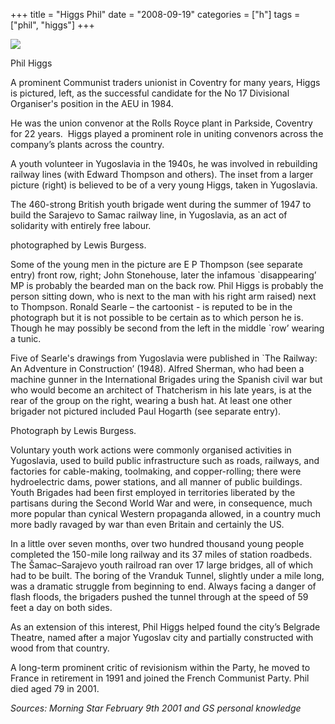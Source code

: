 +++
title = "Higgs Phil"
date = "2008-09-19"
categories = ["h"]
tags = ["phil", "higgs"]
+++

![](https://grahamstevenson.me.uk/wp-content/uploads/2019/05/HIGGS-PHIL-division-17-auew-c-1984.jpg)

Phil Higgs

A prominent Communist traders unionist in Coventry for many years, Higgs is pictured, left, as the successful candidate for the No 17 Divisional Organiser's position in the AEU in 1984.

He was the union convenor at the Rolls Royce plant in Parkside, Coventry for 22 years.  Higgs played a prominent role in uniting convenors across the company’s plants across the country.

A youth volunteer in Yugoslavia in the 1940s, he was involved in rebuilding railway lines (with Edward Thompson and others). The inset from a larger picture (right) is believed to be of a very young Higgs, taken in Yugoslavia.

The 460-strong British youth brigade went during the summer of 1947 to build the Sarajevo to Samac railway line, in Yugoslavia, as an act of solidarity with entirely free labour.

photographed by Lewis Burgess.

Some of the young men in the picture are E P Thompson (see separate entry) front row, right; John Stonehouse, later the infamous \`disappearing’ MP is probably the bearded man on the back row. Phil Higgs is probably the person sitting down, who is next to the man with his right arm raised) next to Thompson. Ronald Searle – the cartoonist - is reputed to be in the photograph but it is not possible to be certain as to which person he is. Though he may possibly be second from the left in the middle \`row’ wearing a tunic.

Five of Searle's drawings from Yugoslavia were published in \`The Railway: An Adventure in Construction’ (1948). Alfred Sherman, who had been a machine gunner in the International Brigades uring the Spanish civil war but who would become an architect of Thatcherism in his late years, is at the rear of the group on the right, wearing a bush hat. At least one other brigader not pictured included Paul Hogarth (see separate entry).

Photograph by Lewis Burgess.

Voluntary youth work actions were commonly organised activities in Yugoslavia, used to build public infrastructure such as roads, railways, and factories for cable-making, toolmaking, and copper-rolling; there were hydroelectric dams, power stations, and all manner of public buildings. Youth Brigades had been first employed in territories liberated by the partisans during the Second World War and were, in consequence, much more popular than cynical Western propaganda allowed, in a country much more badly ravaged by war than even Britain and certainly the US.

In a little over seven months, over two hundred thousand young people completed the 150-mile long railway and its 37 miles of station roadbeds. The Šamac–Sarajevo youth railroad ran over 17 large bridges, all of which had to be built. The boring of the Vranduk Tunnel, slightly under a mile long, was a dramatic struggle from beginning to end. Always facing a danger of flash floods, the brigaders pushed the tunnel through at the speed of 59 feet a day on both sides.

As an extension of this interest, Phil Higgs helped found the city’s Belgrade Theatre, named after a major Yugoslav city and partially constructed with wood from that country.

A long-term prominent critic of revisionism within the Party, he moved to France in retirement in 1991 and joined the French Communist Party. Phil died aged 79 in 2001.

_Sources: Morning Star February 9th 2001 and GS personal knowledge_

